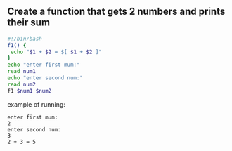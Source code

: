 ## Create a function that gets 2 numbers and prints their sum
```bash
#!/bin/bash
f1() {
 echo "$1 + $2 = $[ $1 + $2 ]"
}
echo "enter first mum:"
read num1
echo "enter second num:"
read num2
f1 $num1 $num2
```
example of running:

```
enter first mum:
2
enter second num:
3
2 + 3 = 5
```

